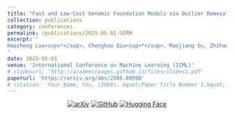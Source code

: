 ```yaml
---
title: "Fast and Low-Cost Genomic Foundation Models via Outlier Removal"
collection: publications
category: conferences
permalink: /publications/2025-05-01-GERM
excerpt: '
Haozheng Luo<sup>*</sup>, Chenghao Qiu<sup>*</sup>, Maojiang Su, Zhihan Zhou, Zoe Mehta, Guo Ye, Jerry Yao-Chieh Hu, Han Liu<sup>†</sup>
'
date: 2025-05-01
venue: 'International Conference on Machine Learning (ICML)'
# slidesurl: 'http://academicpages.github.io/files/slides1.pdf'
paperurl: 'https://arxiv.org/abs/2505.00598'
# citation: 'Your Name, You. (2009). &quot;Paper Title Number 1.&quot; <i>Journal 1</i>. 1(1).'
---
```

<div align="center">

[![arXiv](https://img.shields.io/badge/arXiv-ff0000.svg?style=for-the-badge )](https://arxiv.org/abs/2505.00598 )
[![GitHub](https://img.shields.io/badge/GitHub-000000?style=for-the-badge&logo=github&logoColor=white )](https://github.com/MAGICS-LAB/GERM )
[![Hugging Face](https://img.shields.io/badge/Hugging%20Face-fcd022?style=for-the-badge&logo=huggingface&logoColor=000 )](https://huggingface.co/collections/magicslabnu/germ-67f5e49e710956423d549e9b )

</div>

